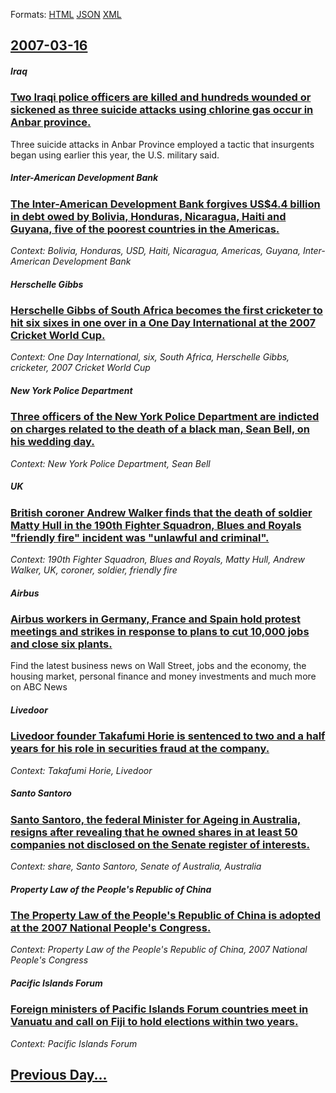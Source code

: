 
Formats: [HTML](2007/03/16/index.html)  [JSON](2007/03/16/index.json)  [XML](2007/03/16/index.xml)  

## [2007-03-16](/news/2007/03/16/index.md)

##### Iraq
### [ Two Iraqi police officers are killed and hundreds wounded or sickened as three suicide attacks using chlorine gas occur in Anbar province. ](/news/2007/03/16/two-iraqi-police-officers-are-killed-and-hundreds-wounded-or-sickened-as-three-suicide-attacks-using-chlorine-gas-occur-in-anbar-province.md)
Three suicide attacks in Anbar Province employed a tactic that insurgents began using earlier this year, the U.S. military said.

##### Inter-American Development Bank
### [ The Inter-American Development Bank forgives US$4.4 billion in debt owed by Bolivia, Honduras, Nicaragua, Haiti and Guyana, five of the poorest countries in the Americas. ](/news/2007/03/16/the-inter-american-development-bank-forgives-us-4-4-billion-in-debt-owed-by-bolivia-honduras-nicaragua-haiti-and-guyana-five-of-the-poo.md)
_Context: Bolivia, Honduras, USD, Haiti, Nicaragua, Americas, Guyana, Inter-American Development Bank_

##### Herschelle Gibbs
### [ Herschelle Gibbs of South Africa becomes the first cricketer to hit six sixes in one over in a One Day International at the 2007 Cricket World Cup. ](/news/2007/03/16/herschelle-gibbs-of-south-africa-becomes-the-first-cricketer-to-hit-six-sixes-in-one-over-in-a-one-day-international-at-the-2007-cricket-wo.md)
_Context: One Day International, six, South Africa, Herschelle Gibbs, cricketer, 2007 Cricket World Cup_

##### New York Police Department
### [ Three officers of the New York Police Department are indicted on charges related to the death of a black man, Sean Bell, on his wedding day. ](/news/2007/03/16/three-officers-of-the-new-york-police-department-are-indicted-on-charges-related-to-the-death-of-a-black-man-sean-bell-on-his-wedding-day.md)
_Context: New York Police Department, Sean Bell_

##### UK
### [ British coroner Andrew Walker finds that the death of soldier Matty Hull in the 190th Fighter Squadron, Blues and Royals "friendly fire" incident was "unlawful and criminal". ](/news/2007/03/16/british-coroner-andrew-walker-finds-that-the-death-of-soldier-matty-hull-in-the-190th-fighter-squadron-blues-and-royals-friendly-fire-in.md)
_Context: 190th Fighter Squadron, Blues and Royals, Matty Hull, Andrew Walker, UK, coroner, soldier, friendly fire_

##### Airbus
### [ Airbus workers in Germany, France and Spain hold protest meetings and strikes in response to plans to cut 10,000 jobs and close six plants. ](/news/2007/03/16/airbus-workers-in-germany-france-and-spain-hold-protest-meetings-and-strikes-in-response-to-plans-to-cut-10-000-jobs-and-close-six-plants.md)
Find the latest business news on Wall Street, jobs and the economy, the housing market, personal finance and money investments and much more on ABC News

##### Livedoor
### [ Livedoor founder Takafumi Horie is sentenced to two and a half years for his role in securities fraud at the company. ](/news/2007/03/16/livedoor-founder-takafumi-horie-is-sentenced-to-two-and-a-half-years-for-his-role-in-securities-fraud-at-the-company.md)
_Context: Takafumi Horie, Livedoor_

##### Santo Santoro
### [ Santo Santoro, the federal Minister for Ageing in Australia, resigns after revealing that he owned shares in at least 50 companies not disclosed on the Senate register of interests. ](/news/2007/03/16/santo-santoro-the-federal-minister-for-ageing-in-australia-resigns-after-revealing-that-he-owned-shares-in-at-least-50-companies-not-disc.md)
_Context: share, Santo Santoro, Senate of Australia, Australia_

##### Property Law of the People's Republic of China
### [ The Property Law of the People's Republic of China is adopted at the 2007 National People's Congress. ](/news/2007/03/16/the-property-law-of-the-people-s-republic-of-china-is-adopted-at-the-2007-national-people-s-congress.md)
_Context: Property Law of the People's Republic of China, 2007 National People's Congress_

##### Pacific Islands Forum
### [ Foreign ministers of Pacific Islands Forum countries meet in Vanuatu and call on Fiji to hold elections within two years. ](/news/2007/03/16/foreign-ministers-of-pacific-islands-forum-countries-meet-in-vanuatu-and-call-on-fiji-to-hold-elections-within-two-years.md)
_Context: Pacific Islands Forum_

## [Previous Day...](/news/2007/03/15/index.md)

